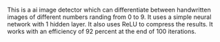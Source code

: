 This is a ai image detector which can differentiate between handwritten images of different numbers randing from 0 to 9.
It uses a simple neural network with 1 hidden layer. It also uses ReLU to compress the results. It works with an efficiency of 92 percent at the end of 100 iterations.
